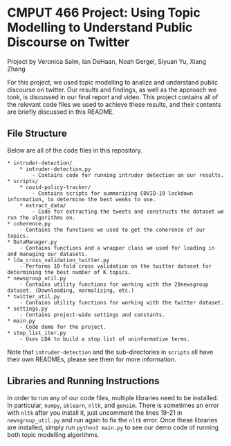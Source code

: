 # CMPUT 466 Project: Using Topic Modelling to Understand Public Discourse on Twitter

Project by Veronica Salm, Ian DeHaan, Noah Gergel, Siyuan Yu, Xiang Zhang

For this project, we used topic modelling to analize and understand public discourse on twitter.
Our results and findings, as well as the approach we took, is discussed in our final report and video.
This project contains all of the relevant code files we used to achieve these results, and their
contents are briefly discussed in this README.

## File Structure
Below are all of the code files in this repository.
```
* intruder-detection/
    * intruder-detection.py
        - Contains code for running intruder detection on our results.
* scripts/
    * covid-policy-tracker/
        - Contains scripts for summarizing COVID-19 lockdown information, to determine the best weeks to use.
    * extract_data/
        - Code for extracting the tweets and constructs the dataset we run the algorithms on.
* coherence.py
    - Contains the functions we used to get the coherence of our topics.
* DataManager.py
    - Contains functions and a wrapper class we used for loading in and managing our datasets.
* lda_cross_validation_twitter.py
    - Performs 10-fold cross validation on the twitter dataset for determining the best number of K topics.
* newsgroup_util.py
    - Contains utility functions for working with the 20newsgroup dataset. (Downloading, normalizing, etc.)
* twitter_util.py
    - Contains utility functions for working with the twitter dataset.
* settings.py
    - Contains project-wide settings and constants. 
* main.py
    - Code demo for the project.
* stop_list_iter.py
    - Uses LDA to build a stop list of uninformative terms.
```

Note that `intruder-detection` and the sub-directories in `scripts` all have their own READMEs, please see them for more information.

## Libraries and Running Instructions
In order to run any of our code files, multiple libraries need to be installed.
In particular, `numpy`, `sklearn`, `nltk`, and `gensim`. There is sometimes an error with `nltk` after you install it,
just uncomment the lines 19-21 in `newsgroup_util.py` and run again to fix the `nltk` error.
Once these libraries are installed, simply run `python3 main.py` to see our demo code of running both topic modelling algorithms.
